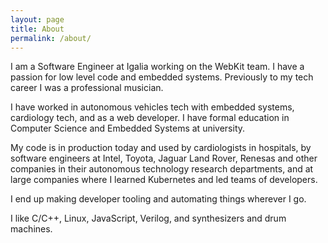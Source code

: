 ```yaml
---
layout: page
title: About
permalink: /about/
---
```


I am a Software Engineer at Igalia working on the WebKit team. I have a passion for low level code and embedded systems. Previously to my tech career I was a professional musician.

I have worked in autonomous vehicles tech with embedded systems, cardiology tech, and as a web developer. I have formal education in Computer Science and Embedded Systems at university.

 My code is in production today and used by cardiologists in hospitals, by software engineers at Intel, Toyota, Jaguar Land Rover, Renesas and other companies in their autonomous technology research departments, and at large companies where I learned Kubernetes and led teams of developers.

 I end up making developer tooling and automating things wherever I go.

I like C/C++, Linux, JavaScript, Verilog, and synthesizers and drum machines.
